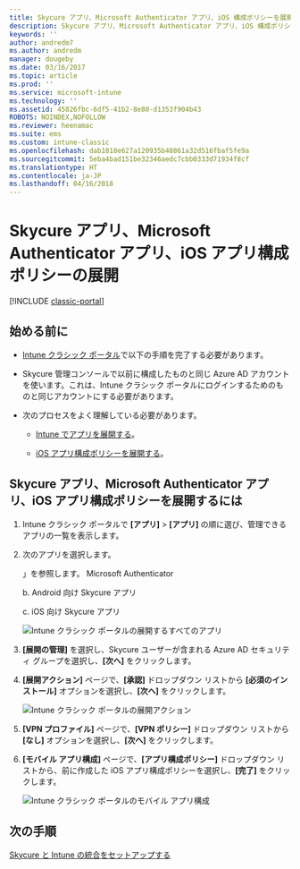 ```yaml
---
title: Skycure アプリ、Microsoft Authenticator アプリ、iOS 構成ポリシーを展開する
description: Skycure アプリ、Microsoft Authenticator アプリ、iOS 構成ポリシーを Intune クラシック ポータルに展開します。
keywords: ''
author: andredm7
ms.author: andredm
manager: dougeby
ms.date: 03/16/2017
ms.topic: article
ms.prod: ''
ms.service: microsoft-intune
ms.technology: ''
ms.assetid: 45826fbc-6df5-41b2-8e80-d1353f904b43
ROBOTS: NOINDEX,NOFOLLOW
ms.reviewer: heenamac
ms.suite: ems
ms.custom: intune-classic
ms.openlocfilehash: dab1818e627a120935b48861a32d516fbaf5fe9a
ms.sourcegitcommit: 5eba4bad151be32346aedc7cbb0333d71934f8cf
ms.translationtype: HT
ms.contentlocale: ja-JP
ms.lasthandoff: 04/16/2018
---
```

# <a name="deploy-skycure-apps-microsoft-authenticator-app-and-ios-app-configuration-policy"></a>Skycure アプリ、Microsoft Authenticator アプリ、iOS アプリ構成ポリシーの展開

[!INCLUDE [classic-portal](../includes/classic-portal.md)]

## <a name="before-you-begin"></a>始める前に

-   [Intune クラシック ポータル](https://manage.microsoft.com/)で以下の手順を完了する必要があります。

-   Skycure 管理コンソールで以前に構成したものと同じ Azure AD アカウントを使います。これは、Intune クラシック ポータルにログインするためのものと同じアカウントにする必要があります。

-   次のプロセスをよく理解している必要があります。

    -   [Intune でアプリを展開する](/intune-classic/deploy-use/deploy-apps-in-microsoft-intune)。

    -   [iOS アプリ構成ポリシーを展開する](/intune-classic/deploy-use/configure-ios-apps-with-mobile-app-configuration-policies-in-microsoft-intune)。

## <a name="to-deploy-skycure-apps-microsoft-authenticator-app-and-the-ios-app-configuration-policy"></a>Skycure アプリ、Microsoft Authenticator アプリ、iOS アプリ構成ポリシーを展開するには

1.  Intune クラシック ポータルで **[アプリ]** &gt; **[アプリ]** の順に選び、管理できるアプリの一覧を表示します。

2.  次のアプリを選択します。

    」を参照します。  Microsoft Authenticator

    b.  Android 向け Skycure アプリ

    c.  iOS 向け Skycure アプリ

       ![Intune クラシック ポータルの展開するすべてのアプリ](../media/mtp/skycure-deploy-app-1.png)

3.  **[展開の管理]** を選択し、Skycure ユーザーが含まれる Azure AD セキュリティ グループを選択し、**[次へ]** をクリックします。

4.  **[展開アクション]** ページで、**[承認]** ドロップダウン リストから **[必須のインストール]** オプションを選択し、**[次へ]** をクリックします。

    ![Intune クラシック ポータルの展開アクション](../media/mtp/skycure-deploy-app-2.png)

5.  **[VPN プロファイル]** ページで、**[VPN ポリシー]** ドロップダウン リストから **[なし]** オプションを選択し、**[次へ]** をクリックします。

6.  **[モバイル アプリ構成]** ページで、**[アプリ構成ポリシー]** ドロップダウン リストから、前に作成した iOS アプリ構成ポリシーを選択し、**[完了]** をクリックします。

    ![Intune クラシック ポータルのモバイル アプリ構成](../media/mtp/skycure-deploy-app-3.png)

## <a name="next-steps"></a>次の手順

[Skycure と Intune の統合をセットアップする](/intune-classic/deploy-use/setup-the-skycure-integration-with-Intune)
